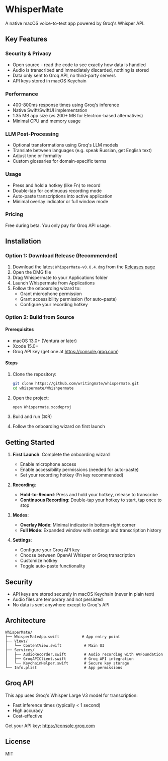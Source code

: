 # WhisperMate

A native macOS voice-to-text app powered by Groq's Whisper API.

## Key Features

### Security & Privacy
- Open source - read the code to see exactly how data is handled
- Audio is transcribed and immediately discarded, nothing is stored
- Data only sent to Groq API, no third-party servers
- API keys stored in macOS Keychain

### Performance
- 400-800ms response times using Groq's inference
- Native Swift/SwiftUI implementation
- 1.35 MB app size (vs 200+ MB for Electron-based alternatives)
- Minimal CPU and memory usage

### LLM Post-Processing
- Optional transformations using Groq's LLM models
- Translate between languages (e.g. speak Russian, get English text)
- Adjust tone or formality
- Custom glossaries for domain-specific terms

### Usage
- Press and hold a hotkey (like Fn) to record
- Double-tap for continuous recording mode
- Auto-paste transcriptions into active application
- Minimal overlay indicator or full window mode

### Pricing
Free during beta. You only pay for Groq API usage.

## Installation

### Option 1: Download Release (Recommended)

1. Download the latest `WhisperMate-v0.0.4.dmg` from the [Releases page](https://github.com/writingmate/whispermate/releases/latest)
2. Open the DMG file
3. Drag Whispermate to your Applications folder
4. Launch Whispermate from Applications
5. Follow the onboarding wizard to:
   - Grant microphone permission
   - Grant accessibility permission (for auto-paste)
   - Configure your recording hotkey

### Option 2: Build from Source

#### Prerequisites

- macOS 13.0+ (Ventura or later)
- Xcode 15.0+
- Groq API key (get one at https://console.groq.com)

#### Steps

1. Clone the repository:
   ```bash
   git clone https://github.com/writingmate/whispermate.git
   cd whispermate/Whishpermate
   ```

2. Open the project:
   ```bash
   open Whispermate.xcodeproj
   ```

3. Build and run (⌘R)

4. Follow the onboarding wizard on first launch

## Getting Started

1. **First Launch**: Complete the onboarding wizard
   - Enable microphone access
   - Enable accessibility permissions (needed for auto-paste)
   - Set your recording hotkey (Fn key recommended)

2. **Recording**:
   - **Hold-to-Record**: Press and hold your hotkey, release to transcribe
   - **Continuous Recording**: Double-tap your hotkey to start, tap once to stop

3. **Modes**:
   - **Overlay Mode**: Minimal indicator in bottom-right corner
   - **Full Mode**: Expanded window with settings and transcription history

4. **Settings**:
   - Configure your Groq API key
   - Choose between OpenAI Whisper or Groq transcription
   - Customize hotkey
   - Toggle auto-paste functionality

## Security

- API keys are stored securely in macOS Keychain (never in plain text)
- Audio files are temporary and not persisted
- No data is sent anywhere except to Groq's API

## Architecture

```
WhisperMate/
├── WhisperMateApp.swift          # App entry point
├── Views/
│   └── ContentView.swift          # Main UI
├── Services/
│   ├── AudioRecorder.swift        # Audio recording with AVFoundation
│   ├── GroqAPIClient.swift        # Groq API integration
│   └── KeychainHelper.swift       # Secure key storage
└── Info.plist                     # App permissions
```

## Groq API

This app uses Groq's Whisper Large V3 model for transcription:
- Fast inference times (typically < 1 second)
- High accuracy
- Cost-effective

Get your API key: https://console.groq.com

## License

MIT
